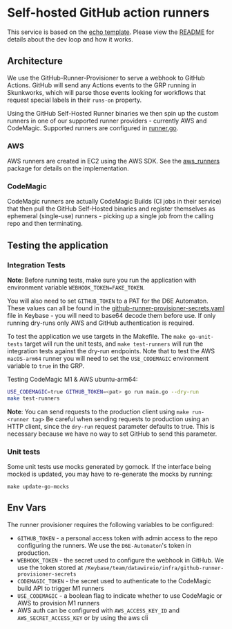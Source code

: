 # Self-hosted GitHub action runners

This service is based on the [echo template](https://github.com/datawire/infrastructure/tree/master/echo). Please view the [README](https://github.com/datawire/infrastructure/tree/master/echo) for details about the dev loop and how it works.

## Architecture

We use the GitHub-Runner-Provisioner to serve a webhook to GitHub Actions. GitHub will send any Actions events to the GRP running in Skunkworks, which will parse those events looking for workflows that request special labels in their `runs-on` property.

Using the GitHub Self-Hosted Runner binaries we then spin up the custom runners in one of our supported runner providers - currently AWS and CodeMagic. Supported runners are configured in [runner.go](runner.go).

### AWS

AWS runners are created in EC2 using the AWS SDK. See the [aws_runners](internal/aws/runners) package for details on the implementation.

### CodeMagic

CodeMagic runners are actually CodeMagic Builds (CI jobs in their service) that then pull the GitHub Self-Hosted binaries and register themselves as ephemeral (single-use) runners - picking up a single job from the calling repo and then terminating.

## Testing the application

### Integration Tests

**Note**: Before running tests, make sure you run the application with environment variable `WEBHOOK_TOKEN=FAKE_TOKEN`.

You will also need to set `GITHUB_TOKEN` to a PAT for the D6E Automaton. These values can all be found in the [github-runner-provisioner-secrets.yaml](/keybase/team/datawireio/skunkworks/github-runner-provisioner-secrets.yaml) file in Keybase - you will need to base64 decode them before use. If only running dry-runs only AWS and GitHub authentication is required.

To test the application we use targets in the Makefile. The `make go-unit-tests` target will run the unit tests, and `make test-runners` will run the integration tests against the dry-run endpoints. Note that to test the AWS `macOS-arm64` runner you will need to set the `USE_CODEMAGIC` environment variable to `true` in the GRP.

Testing CodeMagic M1 & AWS ubuntu-arm64:

```bash
USE_CODEMAGIC=true GITHUB_TOKEN=<pat> go run main.go --dry-run
make test-runners
```

**Note**: You can send requests to the production client using `make run-<runner tag>` Be careful when sending requests to production using an HTTP client, since the `dry-run` request parameter defaults to true. This is necessary because we have no way to set GitHub to send this parameter.

### Unit tests

Some unit tests use mocks generated by gomock. If the interface being mocked is updated, you may have to re-generate the mocks by running:

```shell
make update-go-mocks
```

## Env Vars

The runner provisioner requires the following variables to be configured:

- `GITHUB_TOKEN` - a personal access token with admin access to the repo configuring the runners.
  We use the `D6E-Automaton`'s token in production.
- `WEBHOOK_TOKEN` - the secret used to configure the webhook in GitHub. We use the token stored at
  `/Keybase/team/datawireio/infra/github-runner-provisioner-secrets`
- `CODEMAGIC_TOKEN` - the secret used to authenticate to the CodeMagic build API to trigger M1 runners
- `USE_CODEMAGIC` - a boolean flag to indicate whether to use CodeMagic or AWS to provision M1 runners
- AWS auth can be configured with `AWS_ACCESS_KEY_ID` and `AWS_SECRET_ACCESS_KEY` or by using the aws cli
